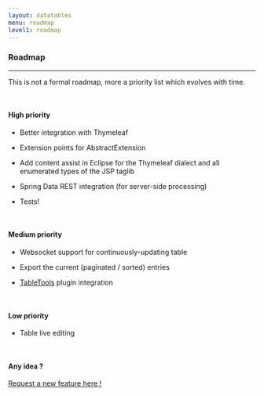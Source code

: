 ```yaml
---
layout: datatables
menu: roadmap
level1: roadmap
---
```


<h3>Roadmap</h3>
<hr />

This is not a formal roadmap, more a priority list which evolves with time.

<br />
<h4>High priority</h4>

 * Better integration with Thymeleaf

 * Extension points for AbstractExtension
 
 * Add content assist in Eclipse for the Thymeleaf dialect and all enumerated types of the JSP taglib
 
 * Spring Data REST integration (for server-side processing)
 
 * Tests!

<br />
<h4>Medium priority</h4>

 * Websocket support for continuously-updating table
 
 * Export the current (paginated / sorted) entries

 * [TableTools](http://datatables.net/extras/tabletools/) plugin integration

<br />
<h4>Low priority</h4>

 * Table live editing

<br />
<h4>Any idea ?</h4>

[Request a new feature here !](https://github.com/dandelion/issues/issues/new)
